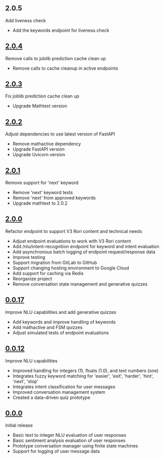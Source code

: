 ## 2.0.5
Add liveness check
- Add the keywords endpoint for liveness check

## [2.0.4](https://github.com/RisingAcademies/rori-mathtext-answers/tree/2.0.4)
Remove calls to joblib prediction cache clean up
- Remove calls to cache cleanup in active endpoints


## [2.0.3](https://github.com/RisingAcademies/rori-mathtext-answers/tree/2.0.3)
Fix joblib prediction cache clean up
- Upgrade Mathtext version


## [2.0.2](https://github.com/RisingAcademies/rori-mathtext-answers/tree/2.0.2)
Adjust dependencies to use latest version of FastAPI
- Remove mathactive dependency
- Upgrade FastAPI version
- Upgrade Uvicorn version


## [2.0.1](https://github.com/RisingAcademies/rori-mathtext-answers/tree/2.0.1)
Remove support for 'next' keyword
- Remove 'next' keyword tests
- Remove 'next' from approved keywords
- Upgrade mathtext to 2.0.2


## [2.0.0](https://github.com/RisingAcademies/rori-mathtext-answers/tree/2.0.0)
Refactor endpoint to support V3 Rori content and technical needs
- Adjust endpoint evaluations to work with V3 Rori content
- Add /nlu/intent-recognition endpoint for keyword and intent evaluation
- Add asynchronous batch logging of endpoint request/response data
- Improve testing
- Support migration from GitLab to GitHub
- Support changing hosting environment to Google Cloud
- Add support for caching via Redis
- Reorganize project
- Remove conversation state management and generative quizzes


## [0.0.17](https://github.com/RisingAcademies/rori-mathtext-answers/tree/0.0.17)
Improve NLU capabilities and add generative quizzes
- Add keywords and improve handling of keywords
- Add mathactive and FSM quizzes
- Adjust simulated tests of endpoint evaluations


## [0.0.12](https://github.com/RisingAcademies/rori-mathtext-answers/tree/0.0.12)

Improve NLU capabilities
- Improved handling for integers (1), floats (1.0), and text numbers (one)
- Integrates fuzzy keyword matching for 'easier', 'exit', 'harder', 'hint', 'next', 'stop'
- Integrates intent classification for user messages
- Improved conversation management system
- Created a data-driven quiz prototype


## [0.0.0](https://github.com/RisingAcademies/rori-mathtext-answers/tree/0.0.0)

Initial release
- Basic text to integer NLU evaluation of user responses
- Basic sentiment analysis evaluation of user responses
- Prototype conversation manager using finite state machines
- Support for logging of user message data
